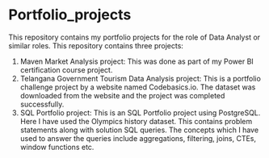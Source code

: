 # Portfolio_projects

This repository contains my portfolio projects for the role of Data Analyst or similar roles. This repository contains three projects:

1. Maven Market Analysis project: This was done as part of my Power BI certification course project.
2. Telangana Government Tourism Data Analysis project: This is a portfolio challenge project by a website named Codebasics.io. The dataset was downloaded from the website and the project was completed successfully.
3. SQL Portfolio project: This is an SQL Portfolio project using PostgreSQL. Here I have used the Olympics history dataset. This contains problem statements along with solution SQL queries. The concepts which I have used to answer the queries include aggregations, filtering, joins, CTEs, window functions etc.
